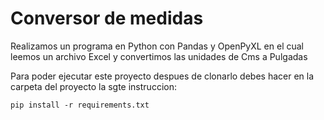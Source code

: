 # Conversor de medidas

Realizamos un programa en Python con Pandas y OpenPyXL en el cual leemos un archivo Excel y convertimos las unidades de Cms a Pulgadas

Para poder ejecutar este proyecto despues de clonarlo debes hacer en la carpeta del proyecto la sgte instruccion:

```
pip install -r requirements.txt
```
